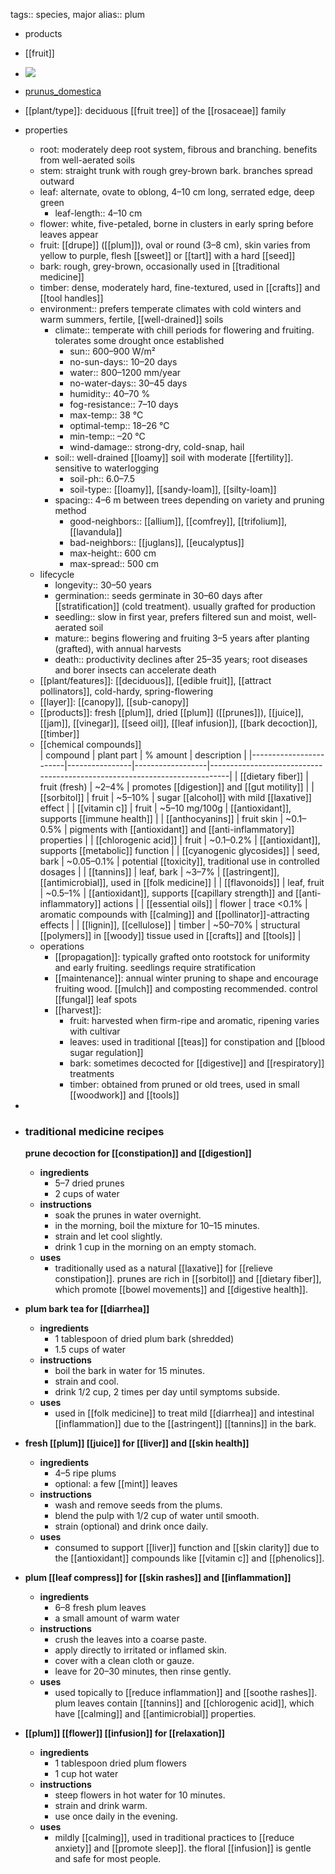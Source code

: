 tags:: species, major
alias:: plum

- products
- [[fruit]]
- ![](https://peach-geographical-bat-397.mypinata.cloud/ipfs/QmeZ1RYaxEy4TS7KnVXDfPTz7ikpoahRyVBWGFTGghBnkr)
- [prunus_domestica](https://en.wikipedia.org/wiki/Prunus_domestica)
- [[plant/type]]: deciduous [[fruit tree]] of the [[rosaceae]] family
- properties
	- root: moderately deep root system, fibrous and branching. benefits from well-aerated soils
	- stem: straight trunk with rough grey-brown bark. branches spread outward
	- leaf: alternate, ovate to oblong, 4–10 cm long, serrated edge, deep green
		- leaf-length:: 4–10 cm
	- flower: white, five-petaled, borne in clusters in early spring before leaves appear
	- fruit: [[drupe]] ([[plum]]), oval or round (3–8 cm), skin varies from yellow to purple, flesh [[sweet]] or [[tart]]  with a hard [[seed]]
	- bark: rough, grey-brown, occasionally used in [[traditional medicine]]
	- timber: dense, moderately hard, fine-textured, used in [[crafts]] and [[tool handles]]
	- environment:: prefers temperate climates with cold winters and warm summers, fertile, [[well-drained]] soils
		- climate:: temperate with chill periods for flowering and fruiting. tolerates some drought once established
			- sun:: 600–900 W/m²
			- no-sun-days:: 10–20 days
			- water:: 800–1200 mm/year
			- no-water-days:: 30–45 days
			- humidity:: 40–70 %
			- fog-resistance:: 7–10 days
			- max-temp:: 38 °C
			- optimal-temp:: 18–26 °C
			- min-temp:: –20 °C
			- wind-damage:: strong-dry, cold-snap, hail
		- soil:: well-drained [[loamy]] soil with moderate [[fertility]]. sensitive to waterlogging
			- soil-ph:: 6.0–7.5
			- soil-type:: [[loamy]], [[sandy-loam]], [[silty-loam]]
		- spacing:: 4–6 m between trees depending on variety and pruning method
			- good-neighbors:: [[allium]], [[comfrey]], [[trifolium]], [[lavandula]]
			- bad-neighbors:: [[juglans]], [[eucalyptus]]
			- max-height:: 600 cm
			- max-spread:: 500 cm
	- lifecycle
		- longevity:: 30–50 years
		- germination:: seeds germinate in 30–60 days after [[stratification]] (cold treatment). usually grafted for production
		- seedling:: slow in first year, prefers filtered sun and moist, well-aerated soil
		- mature:: begins flowering and fruiting 3–5 years after planting (grafted), with annual harvests
		- death:: productivity declines after 25–35 years; root diseases and borer insects can accelerate death
	- [[plant/features]]: [[deciduous]], [[edible fruit]], [[attract pollinators]], cold-hardy, spring-flowering
	- [[layer]]: [[canopy]], [[sub-canopy]]
	- [[products]]: fresh [[plum]], dried [[plum]] ([[prunes]]), [[juice]], [[jam]], [[vinegar]], [[seed oil]], [[leaf infusion]], [[bark decoction]], [[timber]]
	- [[chemical compounds]]  
	  | compound               | plant part     | % amount         | description                                                              |
	  |------------------------|----------------|------------------|---------------------------------------------------------------------------|
	  | [[dietary fiber]] | fruit (fresh)  | ~2–4%            | promotes [[digestion]] and [[gut motility]]                                       |
	  | [[sorbitol]]         | fruit          | ~5–10%           | sugar [[alcohol]] with mild [[laxative]] effect                                   |
	  | [[vitamin c]]              | fruit          | ~5–10 mg/100g    | [[antioxidant]], supports [[immune health]]                                     |
	  | [[anthocyanins]]           | fruit skin     | ~0.1–0.5%        | pigments with [[antioxidant]] and [[anti-inflammatory]] properties                |
	  | [[chlorogenic acid]]       | fruit          | ~0.1–0.2%        | [[antioxidant]], supports [[metabolic]] function                                  |
	  | [[cyanogenic glycosides]]  | seed, bark     | ~0.05–0.1%       | potential [[toxicity]], traditional use in controlled dosages                 |
	  | [[tannins]]                | leaf, bark     | ~3–7%            | [[astringent]], [[antimicrobial]], used in [[folk medicine]]                          |
	  | [[flavonoids]]             | leaf, fruit    | ~0.5–1%          | [[antioxidant]], supports [[capillary strength]] and [[anti-inflammatory]] actions    |
	  | [[essential oils]]         | flower         | trace <0.1%      | aromatic compounds with [[calming]] and [[pollinator]]-attracting effects         |
	  | [[lignin]], [[cellulose]]      | timber         | ~50–70%          | structural [[polymers]] in [[woody]] tissue used in [[crafts]] and [[tools]]               |
	- operations
		- [[propagation]]: typically grafted onto rootstock for uniformity and early fruiting. seedlings require stratification
		- [[maintenance]]: annual winter pruning to shape and encourage fruiting wood. [[mulch]] and composting recommended. control [[fungal]] leaf spots
		- [[harvest]]:
			- fruit: harvested when firm-ripe and aromatic, ripening varies with cultivar
			- leaves: used in traditional [[teas]] for constipation and [[blood sugar regulation]]
			- bark: sometimes decocted for [[digestive]] and [[respiratory]] treatments
			- timber: obtained from pruned or old trees, used in small [[woodwork]] and [[tools]]
-
- ### traditional medicine recipes
  
  **prune decoction for [[constipation]] and [[digestion]]**
	- **ingredients**
		- 5–7 dried prunes
		- 2 cups of water
	- **instructions**
		- soak the prunes in water overnight.
		- in the morning, boil the mixture for 10–15 minutes.
		- strain and let cool slightly.
		- drink 1 cup in the morning on an empty stomach.
	- **uses**
		- traditionally used as a natural [[laxative]] for [[relieve constipation]]. prunes are rich in [[sorbitol]] and [[dietary fiber]], which promote [[bowel movements]] and [[digestive health]].
- **plum bark tea for [[diarrhea]]**
	- **ingredients**
		- 1 tablespoon of dried plum bark (shredded)
		- 1.5 cups of water
	- **instructions**
		- boil the bark in water for 15 minutes.
		- strain and cool.
		- drink 1/2 cup, 2 times per day until symptoms subside.
	- **uses**
		- used in [[folk medicine]] to treat mild [[diarrhea]] and intestinal [[inflammation]] due to the [[astringent]] [[tannins]] in the bark.
- **fresh [[plum]] [[juice]] for [[liver]] and [[skin health]]**
	- **ingredients**
		- 4–5 ripe plums
		- optional: a few [[mint]] leaves
	- **instructions**
		- wash and remove seeds from the plums.
		- blend the pulp with 1/2 cup of water until smooth.
		- strain (optional) and drink once daily.
	- **uses**
		- consumed to support [[liver]] function and [[skin clarity]] due to the [[antioxidant]] compounds like [[vitamin c]] and [[phenolics]].
- **plum [[leaf compress]] for [[skin rashes]] and [[inflammation]]**
	- **ingredients**
		- 6–8 fresh plum leaves
		- a small amount of warm water
	- **instructions**
		- crush the leaves into a coarse paste.
		- apply directly to irritated or inflamed skin.
		- cover with a clean cloth or gauze.
		- leave for 20–30 minutes, then rinse gently.
	- **uses**
		- used topically to [[reduce inflammation]] and [[soothe rashes]]. plum leaves contain [[tannins]] and [[chlorogenic acid]], which have [[calming]] and [[antimicrobial]] properties.
- **[[plum]] [[flower]] [[infusion]] for [[relaxation]]**
	- **ingredients**
		- 1 tablespoon dried plum flowers
		- 1 cup hot water
	- **instructions**
		- steep flowers in hot water for 10 minutes.
		- strain and drink warm.
		- use once daily in the evening.
	- **uses**
		- mildly [[calming]], used in traditional practices to [[reduce anxiety]] and [[promote sleep]]. the floral [[infusion]] is gentle and safe for most people.